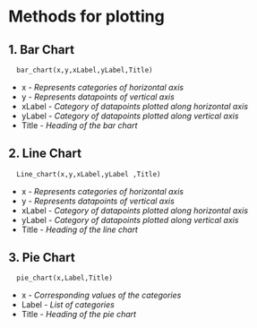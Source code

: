 # Methods for plotting

## 1. Bar Chart

```python
  bar_chart(x,y,xLabel,yLabel,Title)
```

* x - *Represents categories of horizontal axis*
* y - *Represents datapoints of vertical axis*
* xLabel - *Category of datapoints plotted along horizontal axis*
* yLabel - *Category of datapoints plotted along vertical axis*
* Title - *Heading of the bar chart*






## 2. Line Chart
```python
  Line_chart(x,y,xLabel,yLabel ,Title)
```
* x - *Represents categories of horizontal axis*
* y - *Represents datapoints of vertical axis*
* xLabel - *Category of datapoints plotted along horizontal axis*
* yLabel - *Category of datapoints plotted along vertical axis*
* Title - *Heading of the line chart*





## 3. Pie Chart
```python
  pie_chart(x,Label,Title)
```

* x - *Corresponding values of the categories*
* Label - *List of categories*
* Title - *Heading of the pie chart*






